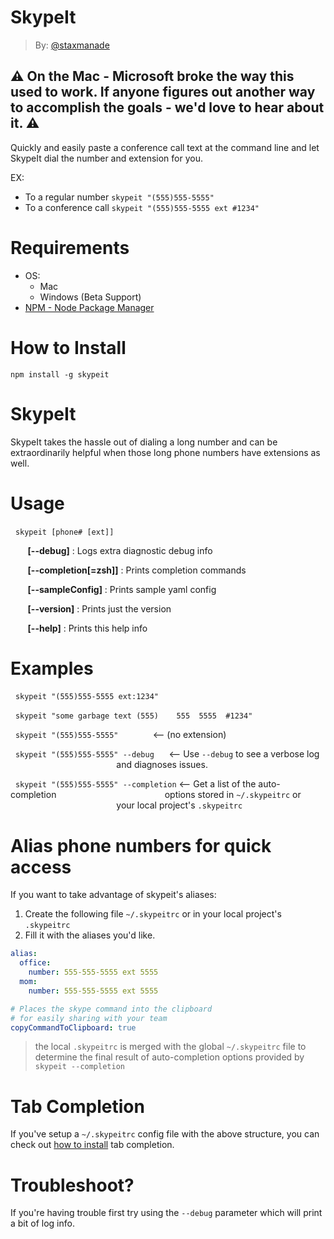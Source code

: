 
# SkypeIt

> By: [@staxmanade](http://staxmanade.com)

## :warning: On the Mac - Microsoft broke the way this used to work. If anyone figures out another way to accomplish the goals - we'd love to hear about it.  :warning:

Quickly and easily paste a conference call text at the command line and let SkypeIt dial the number and extension for you.

EX:

- To a regular number `skypeit "(555)555-5555"`
- To a conference call `skypeit "(555)555-5555 ext #1234"`

# Requirements

- OS: 
  - Mac
  - Windows (Beta Support)
- [NPM - Node Package Manager](http://nodejs.org/download/)

# How to Install

`npm install -g skypeit`

# SkypeIt

SkypeIt takes the hassle out of dialing a long number and
can be extraordinarily helpful when those long phone
numbers have extensions as well.

# Usage

&nbsp;&nbsp;`skypeit [phone# [ext]]`

&nbsp;&nbsp;&nbsp;&nbsp;&nbsp;&nbsp;  **[--debug]**            : Logs extra diagnostic debug info

&nbsp;&nbsp;&nbsp;&nbsp;&nbsp;&nbsp;  **[--completion[=zsh]]** : Prints completion commands

&nbsp;&nbsp;&nbsp;&nbsp;&nbsp;&nbsp;  **[--sampleConfig]**     : Prints sample yaml config

&nbsp;&nbsp;&nbsp;&nbsp;&nbsp;&nbsp;  **[--version]**          : Prints just the version

&nbsp;&nbsp;&nbsp;&nbsp;&nbsp;&nbsp;  **[--help]**             : Prints this help info


# Examples

&nbsp;&nbsp;`skypeit "(555)555-5555 ext:1234"`

&nbsp;&nbsp;`skypeit "some garbage text (555)    555  5555  #1234"`

&nbsp;&nbsp;`skypeit "(555)555-5555"` &nbsp;&nbsp;&nbsp;&nbsp;&nbsp;&nbsp;&nbsp;&nbsp;&nbsp;&nbsp;&nbsp;&nbsp;&nbsp;<-- (no extension)

&nbsp;&nbsp;`skypeit "(555)555-5555" --debug` &nbsp;&nbsp;&nbsp;&nbsp;&nbsp;<-- Use `--debug` to see a verbose log
&nbsp;&nbsp;&nbsp;&nbsp;&nbsp;&nbsp;&nbsp;&nbsp;&nbsp;&nbsp;&nbsp;&nbsp;&nbsp;&nbsp;&nbsp;&nbsp;&nbsp;&nbsp;&nbsp;&nbsp;&nbsp;&nbsp;&nbsp;&nbsp;&nbsp;&nbsp;&nbsp;&nbsp;&nbsp;&nbsp;&nbsp;&nbsp;&nbsp;&nbsp;&nbsp;&nbsp;&nbsp;&nbsp;&nbsp;&nbsp;&nbsp;&nbsp;&nbsp;and diagnoses issues.

&nbsp;&nbsp;`skypeit "(555)555-5555" --completion` <-- Get a list of the auto-completion
&nbsp;&nbsp;&nbsp;&nbsp;&nbsp;&nbsp;&nbsp;&nbsp;&nbsp;&nbsp;&nbsp;&nbsp;&nbsp;&nbsp;&nbsp;&nbsp;&nbsp;&nbsp;&nbsp;&nbsp;&nbsp;&nbsp;&nbsp;&nbsp;&nbsp;&nbsp;&nbsp;&nbsp;&nbsp;&nbsp;&nbsp;&nbsp;&nbsp;&nbsp;&nbsp;&nbsp;&nbsp;&nbsp;&nbsp;&nbsp;&nbsp;&nbsp;&nbsp;options stored in `~/.skypeitrc` or
&nbsp;&nbsp;&nbsp;&nbsp;&nbsp;&nbsp;&nbsp;&nbsp;&nbsp;&nbsp;&nbsp;&nbsp;&nbsp;&nbsp;&nbsp;&nbsp;&nbsp;&nbsp;&nbsp;&nbsp;&nbsp;&nbsp;&nbsp;&nbsp;&nbsp;&nbsp;&nbsp;&nbsp;&nbsp;&nbsp;&nbsp;&nbsp;&nbsp;&nbsp;&nbsp;&nbsp;&nbsp;&nbsp;&nbsp;&nbsp;&nbsp;&nbsp;&nbsp;your local project's `.skypeitrc`

# Alias phone numbers for quick access

If you want to take advantage of skypeit's aliases:

1. Create the following file `~/.skypeitrc` or in your local project's `.skypeitrc`
2. Fill it with the aliases you'd like.

```yaml
alias:
  office:
    number: 555-555-5555 ext 5555
  mom:
    number: 555-555-5555 ext 5555

# Places the skype command into the clipboard
# for easily sharing with your team
copyCommandToClipboard: true
```

> the local `.skypeitrc` is merged with the global `~/.skypeitrc` file to determine the final result of auto-completion options provided by `skypeit --completion`

# Tab Completion

If you've setup a `~/.skypeitrc` config file with the above structure, you can check out [how to install](completion/Readme.md) tab completion.


# Troubleshoot?

If you're having trouble first try using the `--debug` parameter which will print a bit of log info.
